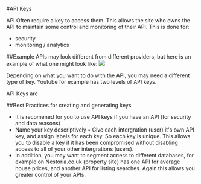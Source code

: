 #API Keys

API Often require a key to access them. This allows the site who owns the API to maintain some control and monitoring of their API.
This is done for:
* security
* monitoring / analytics

##Example
APIs may look different from different providers, but here is an example of what one might look like:
<img src='https://developers.google.com/google-apps/tasks/images/APIs_Console_API_Key.png'> 

Depending on what you want to do with the API, you may need a different type of key. Youtube for example has two levels of API keys.

API Keys are 


##Best Practices for creating and generating keys
* It is recomened for you to use API keys if you have an API (for security and data reasons)
* Name your key descriptively
• Give each intergration (user) it's own API key, and assign labels for each key. So each key is unique. This allows you to disable a key if it has been compromised without disabling access to all of your other intergrations (users).
* In addition, you may want to segment access to different databases, for example on Nestoria.co.uk (property site) has one API for average house prices, and another API for listing searches. Again this allows you greater control of your APIs.



